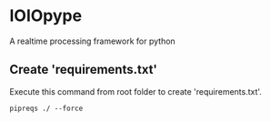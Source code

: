 # IOIOpype
 A realtime processing framework for python

## Create 'requirements.txt'

Execute this command from root folder to create 'requirements.txt'.

```pipreqs ./ --force``` 